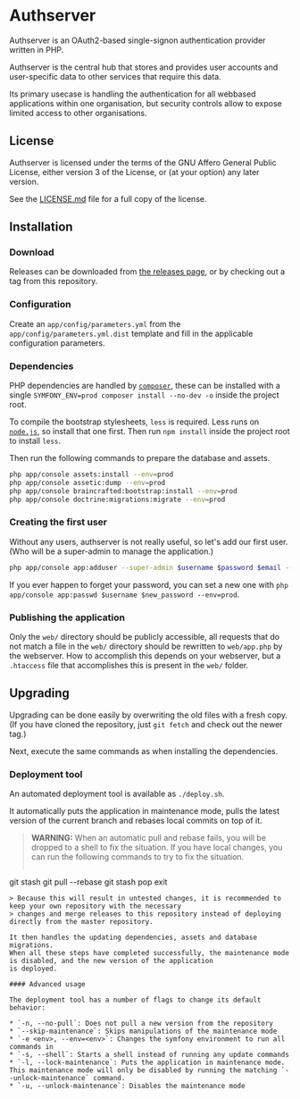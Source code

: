 # Authserver

Authserver is an OAuth2-based single-signon authentication provider written in PHP.

Authserver is the central hub that stores and provides user accounts and user-specific data to other services that
require this data.

Its primary usecase is handling the authentication for all webbased applications within one organisation,
but security controls allow to expose limited access to other organisations.

## License

Authserver is licensed under the terms of the GNU Affero General Public License, either version 3 of the License,
or (at your option) any later version.

See the [LICENSE.md](https://github.com/vierbergenlars/authserver/blob/master/LICENSE.md) file for a full copy of the license.

## Installation

### Download

Releases can be downloaded from [the releases page](https://github.com/vierbergenlars/authserver/releases),
or by checking out a tag from this repository.

### Configuration

Create an `app/config/parameters.yml` from the `app/config/parameters.yml.dist` template and fill in the applicable
configuration parameters.

### Dependencies

PHP dependencies are handled by [`composer`](https://getcomposer.org/),
these can be installed with a single `SYMFONY_ENV=prod composer install --no-dev -o` inside the project root.

To compile the bootstrap stylesheets, `less` is required. Less runs on  [`node.js`](https://nodejs.org/),
so install that one first. Then run `npm install` inside the project root to install `less`.

Then run the following commands to prepare the database and assets.

```bash
php app/console assets:install --env=prod
php app/console assetic:dump --env=prod
php app/console braincrafted:bootstrap:install --env=prod
php app/console doctrine:migrations:migrate --env=prod
```

### Creating the first user

Without any users, authserver is not really useful, so let's add our first user.
(Who will be a super-admin to manage the application.)

```bash
php app/console app:adduser --super-admin $username $password $email --env=prod
```

If you ever happen to forget your password,
you can set a new one with `php app/console app:passwd $username $new_password --env=prod`.

### Publishing the application

Only the `web/` directory should be publicly accessible, all requests that do not match a file in the `web/` directory
should be rewritten to `web/app.php` by the webserver. How to accomplish this depends on your webserver,
but a `.htaccess` file that accomplishes this is present in the `web/` folder.

## Upgrading

Upgrading can be done easily by overwriting the old files with a fresh copy.
(If you have cloned the repository, just `git fetch` and check out the newer tag.)

Next, execute the same commands as when installing the dependencies.

### Deployment tool

An automated deployment tool is available as `./deploy.sh`.

It automatically puts the application in maintenance mode,
pulls the latest version of the current branch and rebases local commits on top of it.

> **WARNING:** When an automatic pull and rebase fails, you will be dropped to a shell to fix the situation.
> If you have local changes, you can run the following commands to try to fix the situation.
> ```bash
git stash
git pull --rebase
git stash pop
exit
```
> Because this will result in untested changes, it is recommended to keep your own repository with the necessary
> changes and merge releases to this repository instead of deploying directly from the master repository.

It then handles the updating dependencies, assets and database migrations.
When all these steps have completed successfully, the maintenance mode is disabled, and the new version of the application
is deployed.

#### Advanced usage

The deployment tool has a number of flags to change its default behavior:

* `-n, --no-pull`: Does not pull a new version from the repository
* `--skip-maintenance`: Skips manipulations of the maintenance mode
* `-e <env>, --env=<env>`: Changes the symfony environment to run all commands in
* `-s, --shell`: Starts a shell instead of running any update commands
* `-l, --lock-maintenance`: Puts the application in maintenance mode. This maintenance mode will only be disabled by running the matching `--unlock-maintenance` command.
* `-u, --unlock-maintenance`: Disables the maintenance mode

